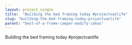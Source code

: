 ```yaml
---
layout: project_single
title:  "Building the bed framing today #projectvanlife"
slug: "building-the-bed-framing-today-projectvanlife"
parent: "best-of-a-frame-camper-modify-ideas"
---
```

Building the bed framing today #projectvanlife